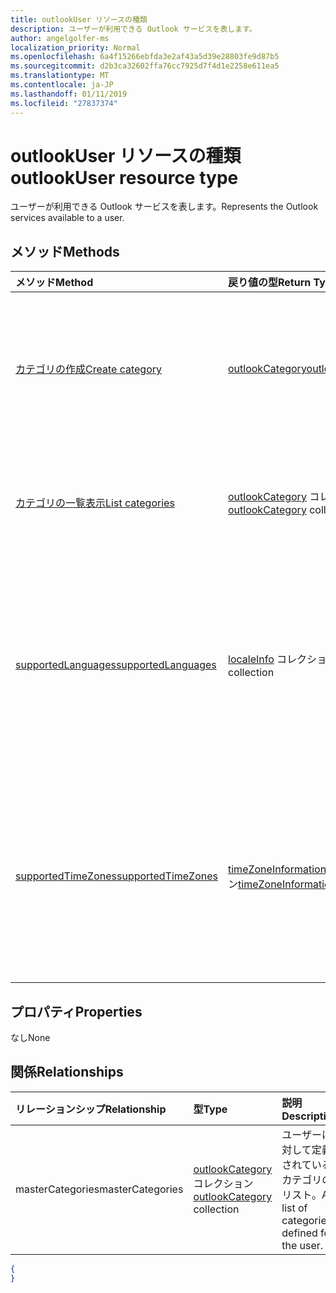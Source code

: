 ```yaml
---
title: outlookUser リソースの種類
description: ユーザーが利用できる Outlook サービスを表します。
author: angelgolfer-ms
localization_priority: Normal
ms.openlocfilehash: 6a4f15266ebfda3e2af43a5d39e28803fe9d87b5
ms.sourcegitcommit: d2b3ca32602ffa76cc7925d7f4d1e2258e611ea5
ms.translationtype: MT
ms.contentlocale: ja-JP
ms.lasthandoff: 01/11/2019
ms.locfileid: "27837374"
---
```

# <a name="outlookuser-resource-type"></a><span data-ttu-id="63248-103">outlookUser リソースの種類</span><span class="sxs-lookup"><span data-stu-id="63248-103">outlookUser resource type</span></span>


<span data-ttu-id="63248-104">ユーザーが利用できる Outlook サービスを表します。</span><span class="sxs-lookup"><span data-stu-id="63248-104">Represents the Outlook services available to a user.</span></span>


## <a name="methods"></a><span data-ttu-id="63248-105">メソッド</span><span class="sxs-lookup"><span data-stu-id="63248-105">Methods</span></span>

| <span data-ttu-id="63248-106">メソッド</span><span class="sxs-lookup"><span data-stu-id="63248-106">Method</span></span>           | <span data-ttu-id="63248-107">戻り値の型</span><span class="sxs-lookup"><span data-stu-id="63248-107">Return Type</span></span>    |<span data-ttu-id="63248-108">説明</span><span class="sxs-lookup"><span data-stu-id="63248-108">Description</span></span>|
|:---------------|:--------|:----------|
|[<span data-ttu-id="63248-109">カテゴリの作成</span><span class="sxs-lookup"><span data-stu-id="63248-109">Create category</span></span>](../api/outlookuser-post-mastercategories.md) | [<span data-ttu-id="63248-110">outlookCategory</span><span class="sxs-lookup"><span data-stu-id="63248-110">outlookCategory</span></span>](outlookcategory.md) |<span data-ttu-id="63248-111">ユーザーのマスター カテゴリ リスト内に **outlookCategory** オブジェクトを作成します。</span><span class="sxs-lookup"><span data-stu-id="63248-111">Create an **outlookCategory** object in the user's master list of categories.</span></span>|
|[<span data-ttu-id="63248-112">カテゴリの一覧表示</span><span class="sxs-lookup"><span data-stu-id="63248-112">List categories</span></span>](../api/outlookuser-list-mastercategories.md) | <span data-ttu-id="63248-113">[outlookCategory](outlookcategory.md) コレクション</span><span class="sxs-lookup"><span data-stu-id="63248-113">[outlookCategory](outlookcategory.md) collection</span></span> |<span data-ttu-id="63248-114">ユーザーに対して定義されているすべてのカテゴリを取得します。</span><span class="sxs-lookup"><span data-stu-id="63248-114">Get all the categories that have been defined for the user.</span></span>|
|[<span data-ttu-id="63248-115">supportedLanguages</span><span class="sxs-lookup"><span data-stu-id="63248-115">supportedLanguages</span></span>](../api/outlookuser-supportedlanguages.md) | <span data-ttu-id="63248-116">[localeInfo](localeinfo.md) コレクション</span><span class="sxs-lookup"><span data-stu-id="63248-116">[localeInfo](localeinfo.md) collection</span></span> | <span data-ttu-id="63248-117">ユーザーに対してサポートされている (ユーザーのメールボックス サーバーで構成されている) ロケールと言語のリストを取得します。</span><span class="sxs-lookup"><span data-stu-id="63248-117">Get the list of locales and languages that is supported for the user, as configured on the user's mailbox server.</span></span> |
|[<span data-ttu-id="63248-118">supportedTimeZones</span><span class="sxs-lookup"><span data-stu-id="63248-118">supportedTimeZones</span></span>](../api/outlookuser-supportedtimezones.md) | <span data-ttu-id="63248-119">[timeZoneInformation](timezoneinformation.md) コレクション</span><span class="sxs-lookup"><span data-stu-id="63248-119">[timeZoneInformation](timezoneinformation.md) collection</span></span> | <span data-ttu-id="63248-120">ユーザーに対してサポートされている (ユーザーのメールボックス サーバーで構成されている) タイム ゾーンのリストを取得します。</span><span class="sxs-lookup"><span data-stu-id="63248-120">Get the list of time zones that is supported for the user, as configured on the user's mailbox server.</span></span> |


## <a name="properties"></a><span data-ttu-id="63248-121">プロパティ</span><span class="sxs-lookup"><span data-stu-id="63248-121">Properties</span></span>
<span data-ttu-id="63248-122">なし</span><span class="sxs-lookup"><span data-stu-id="63248-122">None</span></span>

## <a name="relationships"></a><span data-ttu-id="63248-123">関係</span><span class="sxs-lookup"><span data-stu-id="63248-123">Relationships</span></span>
| <span data-ttu-id="63248-124">リレーションシップ</span><span class="sxs-lookup"><span data-stu-id="63248-124">Relationship</span></span> | <span data-ttu-id="63248-125">型</span><span class="sxs-lookup"><span data-stu-id="63248-125">Type</span></span>   |<span data-ttu-id="63248-126">説明</span><span class="sxs-lookup"><span data-stu-id="63248-126">Description</span></span>|
|:---------------|:--------|:----------|
|<span data-ttu-id="63248-127">masterCategories</span><span class="sxs-lookup"><span data-stu-id="63248-127">masterCategories</span></span>|<span data-ttu-id="63248-128">[outlookCategory](../resources/outlookcategory.md) コレクション</span><span class="sxs-lookup"><span data-stu-id="63248-128">[outlookCategory](../resources/outlookcategory.md) collection</span></span>| <span data-ttu-id="63248-129">ユーザーに対して定義されているカテゴリのリスト。</span><span class="sxs-lookup"><span data-stu-id="63248-129">A list of categories defined for the user.</span></span> | 

<!--{
  "blockType": "resource",
  "baseType": "microsoft.graph.entity",
  "@odata.type": "microsoft.graph.outlookUser",
  "@odata.annotations": [
    {
      "property": "masterCategories",
      "capabilities": {
        "changeTracking": false,
        "expandable": false,
        "searchable": false
      }
    }
  ]
}-->
```json
{
}
```

<!-- uuid: 8fcb5dbc-d5aa-4681-8e31-b001d5168d79
2015-10-25 14:57:30 UTC -->
<!-- {
  "type": "#page.annotation",
  "description": "outlookUser resource",
  "keywords": "",
  "section": "documentation",
  "tocPath": ""
}-->
